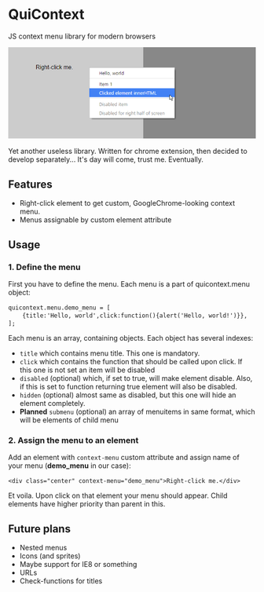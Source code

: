 QuiContext
=====================
JS context menu library for modern browsers

![A screenshot of example menu](menu.png)

Yet another useless library. Written for chrome extension, then decided to develop separately...
It's day will come, trust me. Eventually.

Features
---
 - Right-click element to get custom, GoogleChrome-looking context menu.
 - Menus assignable by custom element attribute
 
Usage
---

### 1. Define the menu

First you have to define the menu. Each menu is a part of quicontext.menu object:

    quicontext.menu.demo_menu = [
        {title:'Hello, world',click:function(){alert('Hello, world!')}},
    ];
 
Each menu is an array, containing objects. Each object has several indexes:

 - `title` which contains menu title. This one is mandatory.
 - `click` which contains the function that should be called upon click. If this one is not set an item will be disabled
 - `disabled` (optional) which, if set to true, will make element disable. Also, if this is set to function returning
 true element will also be disabled.
 - `hidden` (optional) almost same as disabled, but this one will hide an element completely.
 - **Planned** `submenu` (optional) an array of menuitems in same format, which will be elements of child menu

### 2. Assign the menu to an element

Add an element with `context-menu` custom attribute and assign name of your menu (<strong>demo_menu</strong> in our case):

    <div class="center" context-menu="demo_menu">Right-click me.</div>
    
Et voila. Upon click on that element your menu should appear. Child elements have higher priority than parent in this.
 
Future plans
---
 - Nested menus
 - Icons (and sprites)
 - Maybe support for IE8 or something
 - URLs
 - Check-functions for titles